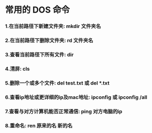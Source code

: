 # 常用的 DOS 命令

### 1.在当前路径下新建文件夹: mkdir 文件夹名
### 2.在当前路径下删除文件夹: rd 文件夹名
### 3.查看当前路径下所有文件: dir
### 4.清屏: cls
### 5.删除一个或多个文件: del test.txt 或 del *.txt
### 6.查看ip地址或更详细的ip及mac地址: ipconfig 或 ipconfig /all
### 7.查看与对方计算机能否正常通信: ping 对方电脑的ip
### 8.重命名: ren 原来的名 新的名




